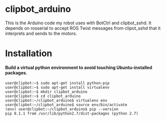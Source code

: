 # clipbot_arduino

This is the Arduino code my robot uses with BotCtrl and clipbot_sshd. It depends on rosserial to accept ROS Twist messages from clipot_sshd that it interprets and sends to the motors.

# Installation

#### Build a virtual python environment to avoid touching Ubuntu-installed packages.

`user@clipbot:~$ sudo apt-get install python-pip`<br>
`user@clipbot:~$ sudo apt-get install virtualenv`<br>
`user@clipbot:~$ mkdir clipbot_arduino`<br>
`user@clipbot:~$ cd clipbot_arduino`<br>
`user@clipbot:~/clipbot_arduino$ virtualenv env`<br>
`user@clipbot:~/clipbot_arduino$ source env/bin/activate`<br>
`(env) user@clipbot:~/clipbot_arduino$ pip --version`<br>
`pip 8.1.1 from /usr/lib/python2.7/dist-packages (python 2.7)`

